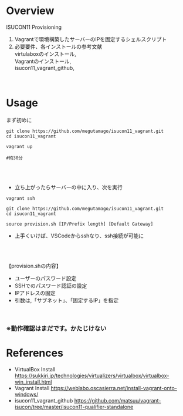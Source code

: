 # Overview
ISUCON11 Provisioning
1. Vagrantで環境構築したサーバーのIPを固定するシェルスクリプト
2. 必要要件、各インストールの参考文献<br>
virtulaboxのインストール,<br>
Vagrantのインストール,<br>
isucon11_vagrant_github,<br>
<br>

# Usage
まず初めに
```
git clone https://github.com/megutamago/isucon11_vagrant.git
cd isucon11_vagrant

vagrant up

#約30分
```

<br>
<br>

- 立ち上がったらサーバーの中に入り、次を実行

```
vagrant ssh

git clone https://github.com/megutamago/isucon11_vagrant.git
cd isucon11_vagrant

source provision.sh [IP/Prefix length] [Default Gateway]
```

- 上手くいけば、VSCodeからsshなり、ssh接続が可能に
<br>
<br>

【provision.shの内容】
- ユーザーのパスワード設定
- SSHでのパスワード認証の設定
- IPアドレスの固定
- 引数は,「サブネット」、「固定するIP」を指定

<br>

### ※動作確認はまだです。かたじけない

# References

- VirtualBox Install
https://sukkiri.jp/technologies/virtualizers/virtualbox/virtualbox-win_install.html<br>
- Vagrant Install
https://weblabo.oscasierra.net/install-vagrant-onto-windows/<br>
- isucon11_vagrant_github
https://github.com/matsuu/vagrant-isucon/tree/master/isucon11-qualifier-standalone<br>
